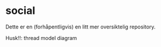 # social

Dette er en (forhåpentligvis) en litt mer oversiktelig repository.



Husk!!: thread model diagram
